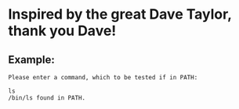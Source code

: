 # Inspired by the great Dave Taylor, thank you Dave! #

## Example: ##

```
Please enter a command, which to be tested if in PATH:

ls
/bin/ls found in PATH.
```
